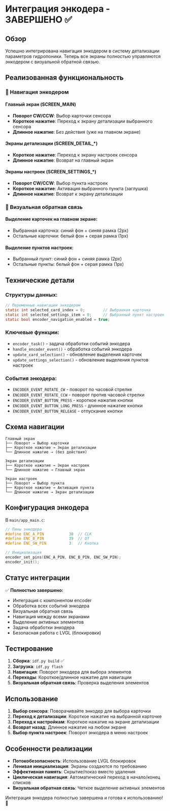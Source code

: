 # Интеграция энкодера - ЗАВЕРШЕНО ✅

## Обзор

Успешно интегрирована навигация энкодером в систему детализации параметров гидропоники. Теперь все экраны полностью управляются энкодером с визуальной обратной связью.

## Реализованная функциональность

### 🎯 Навигация энкодером

#### **Главный экран (SCREEN_MAIN)**
- **Поворот CW/CCW**: Выбор карточки сенсора
- **Короткое нажатие**: Переход к экрану детализации выбранного сенсора
- **Длинное нажатие**: Без действия (уже на главном экране)

#### **Экраны детализации (SCREEN_DETAIL_*)**
- **Короткое нажатие**: Переход к экрану настроек сенсора
- **Длинное нажатие**: Возврат на главный экран

#### **Экраны настроек (SCREEN_SETTINGS_*)**
- **Поворот CW/CCW**: Выбор пункта настроек
- **Короткое нажатие**: Активация выбранного пункта (заглушка)
- **Длинное нажатие**: Возврат к экрану детализации

### 🎨 Визуальная обратная связь

#### **Выделение карточек на главном экране:**
- Выбранная карточка: синий фон + синяя рамка (2px)
- Остальные карточки: белый фон + серая рамка (1px)

#### **Выделение пунктов настроек:**
- Выбранный пункт: синий фон + синяя рамка (2px)
- Остальные пункты: белый фон + серая рамка (1px)

## Технические детали

### Структуры данных:
```c
// Переменные навигации энкодером
static int selected_card_index = 0;        // Выбранная карточка
static int selected_settings_item = 0;     // Выбранный пункт настроек
static bool encoder_navigation_enabled = true;
```

### Ключевые функции:
- `encoder_task()` - задача обработки событий энкодера
- `handle_encoder_event()` - обработка событий энкодера
- `update_card_selection()` - обновление выделения карточек
- `update_settings_selection()` - обновление выделения пунктов настроек

### События энкодера:
- `ENCODER_EVENT_ROTATE_CW` - поворот по часовой стрелке
- `ENCODER_EVENT_ROTATE_CCW` - поворот против часовой стрелки
- `ENCODER_EVENT_BUTTON_PRESS` - короткое нажатие кнопки
- `ENCODER_EVENT_BUTTON_LONG_PRESS` - длинное нажатие кнопки
- `ENCODER_EVENT_BUTTON_RELEASE` - отпускание кнопки

## Схема навигации

```
Главный экран
├── Поворот → Выбор карточки
├── Короткое нажатие → Экран детализации
└── Длинное нажатие → (без действия)

Экран детализации
├── Короткое нажатие → Экран настроек
└── Длинное нажатие → Главный экран

Экран настроек
├── Поворот → Выбор пункта
├── Короткое нажатие → Активация пункта
└── Длинное нажатие → Экран детализации
```

## Конфигурация энкодера

В `main/app_main.c`:
```c
// Пины энкодера
#define ENC_A_PIN           38  // CLK
#define ENC_B_PIN           39  // DT  
#define ENC_SW_PIN          3   // Кнопка

// Инициализация
encoder_set_pins(ENC_A_PIN, ENC_B_PIN, ENC_SW_PIN);
encoder_init();
```

## Статус интеграции

✅ **Полностью завершено:**
- Интеграция с компонентом encoder
- Обработка всех событий энкодера
- Визуальная обратная связь
- Навигация между всеми экранами
- Выделение активных элементов
- Задача обработки энкодера
- Безопасная работа с LVGL (блокировки)

## Тестирование

1. **Сборка**: `idf.py build` ✅
2. **Загрузка**: `idf.py flash` 
3. **Навигация**: Поворот энкодера для выбора элементов
4. **Переходы**: Короткое/длинное нажатие для навигации
5. **Визуальная обратная связь**: Проверка выделения элементов

## Использование

1. **Выбор сенсора**: Поворачивайте энкодер для выбора карточки
2. **Переход к детализации**: Короткое нажатие на выбранной карточке
3. **Переход к настройкам**: Короткое нажатие на экране детализации
4. **Возврат назад**: Длинное нажатие на любом экране
5. **Выбор пункта настроек**: Поворот энкодера в меню настроек

## Особенности реализации

- **Потокобезопасность**: Использование LVGL блокировок
- **Ленивая инициализация**: Экраны создаются по требованию
- **Эффективная память**: Скрытие/показ вместо удаления
- **Циклическая навигация**: Автоматический переход в начало/конец списков
- **Визуальная обратная связь**: Четкое выделение активных элементов

Интеграция энкодера полностью завершена и готова к использованию! 🎉
